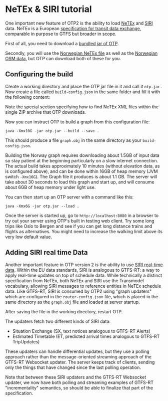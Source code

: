 # NeTEx & SIRI tutorial

One important new feature of OTP2 is the ability to
load [NeTEx](https://en.wikipedia.org/wiki/NeTEx) and [SIRI](https://en.wikipedia.org/wiki/Service_Interface_for_Real_Time_Information) 
data. NeTEx is a European [specification for transit data exchange](http://netex-cen.eu), comparable in purpose to
GTFS but broader in scope. 

First of all, you need to download a [bundled jar of OTP](Getting-OTP.md).

Secondly, you will use the [Norwegian NeTEx file](https://developer.entur.org/pages-intro-files) as
well as the [Norwegian OSM data](http://download.geofabrik.de/europe/norway.html), but OTP can download 
both of these for you.

## Configuring the build

Create a working directory and place the OTP jar file in it and call it `otp.jar.`
Now create a file called `build-config.json` in the same folder and fill it with the following
content:

<!-- INSERT: build-config -->

Note the special section specifying how to find NeTEx XML files within the single ZIP archive that
OTP downloads.

Now you can instruct OTP to build a graph from this configuration file:

`java -Xmx10G -jar otp.jar --build --save .`

This should produce a file `graph.obj` in the same directory as your `build-config.json`.

Building the Norway graph requires downloading about 1.5GB of input data so stay patient at the beginning
particularly on a slow internet connection.
The actual build takes approximately 10 minutes (without elevation data, as is configured above), 
and can be done within 16GB of heap memory (JVM switch `-Xmx16G`). The Graph file it produces is 
about 1.1 GB. The server will take about 30 seconds to load this graph and start up, and will 
consume about 6GB of heap memory under light use.

You can then start up an OTP server with a command like this:

`java -Xmx6G -jar otp.jar --load .`

Once the server is started up, go to `http://localhost:8080` in a browser to try out your server
using OTP's built in testing web client. Try some long trips like Oslo to Bergen and see if you can
get long distance trains and flights as alternatives. You might need to increase the walking limit
above its very low default value.

## Adding SIRI real time Data

Another important feature in OTP version 2 is the ability to
use [SIRI real-time data](https://en.wikipedia.org/wiki/Service_Interface_for_Real_Time_Information).
Within the EU data standards, SIRI is analogous to GTFS-RT: a way to apply real-time updates on top
of schedule data. While technically a distinct specification from NeTEx, both NeTEx and SIRI use the
Transmodel vocabulary, allowing SIRI messages to reference entities in NeTEx schedule data. Like
GTFS-RT, SIRI is consumed by OTP2 using "graph updaters" which are configured in
the `router-config.json` file, which is placed in the same directory as the `graph.obj` file and
loaded at server startup.

<!-- INSERT: router-config -->

After saving the file in the working directory, restart OTP.

The updaters fetch two different kinds of SIRI data:

- Situation Exchange (SX, text notices analogous to GTFS-RT Alerts)
- Estimated Timetable (ET, predicted arrival times analogous to GTFS-RT TripUpdates)

These updaters can handle differential updates, but they use a polling approach rather than the
message-oriented streaming approach of the GTFS-RT Websocket updater. The server keeps track of
clients, sending only the things that have changed since the last polling operation.

Note that between these SIRI updaters and the GTFS-RT Websocket updater, we now have both polling
and streaming examples of GTFS-RT "incrementality" semantics, so should be able to finalize that
part of the specification.